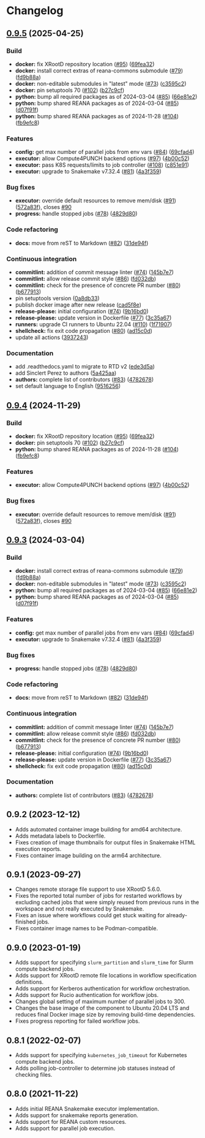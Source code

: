 # Changelog

## [0.9.5](https://github.com/tiborsimko/reana-workflow-engine-snakemake/compare/v0.9.4...0.9.5) (2025-04-25)


### Build

* **docker:** fix XRootD repository location ([#95](https://github.com/tiborsimko/reana-workflow-engine-snakemake/issues/95)) ([69fea32](https://github.com/tiborsimko/reana-workflow-engine-snakemake/commit/69fea329dd9bf91ff9eb1de9ac741262512a872a))
* **docker:** install correct extras of reana-commons submodule ([#79](https://github.com/tiborsimko/reana-workflow-engine-snakemake/issues/79)) ([fd9b88a](https://github.com/tiborsimko/reana-workflow-engine-snakemake/commit/fd9b88a857ba016343d956e42a49b6fbc906f068))
* **docker:** non-editable submodules in "latest" mode ([#73](https://github.com/tiborsimko/reana-workflow-engine-snakemake/issues/73)) ([c3595c2](https://github.com/tiborsimko/reana-workflow-engine-snakemake/commit/c3595c297e90f74a9215fd76c6d6b5f69d640440))
* **docker:** pin setuptools 70 ([#102](https://github.com/tiborsimko/reana-workflow-engine-snakemake/issues/102)) ([b27c9cf](https://github.com/tiborsimko/reana-workflow-engine-snakemake/commit/b27c9cfa21603ecc1554931f23c945d3f9e256d6))
* **python:** bump all required packages as of 2024-03-04 ([#85](https://github.com/tiborsimko/reana-workflow-engine-snakemake/issues/85)) ([66e81e2](https://github.com/tiborsimko/reana-workflow-engine-snakemake/commit/66e81e2148ad4ba72099a90dbb556454df3cfc99))
* **python:** bump shared REANA packages as of 2024-03-04 ([#85](https://github.com/tiborsimko/reana-workflow-engine-snakemake/issues/85)) ([d07f91f](https://github.com/tiborsimko/reana-workflow-engine-snakemake/commit/d07f91f6f725050c681c66ec920727f26db3fdbf))
* **python:** bump shared REANA packages as of 2024-11-28 ([#104](https://github.com/tiborsimko/reana-workflow-engine-snakemake/issues/104)) ([fb9efc8](https://github.com/tiborsimko/reana-workflow-engine-snakemake/commit/fb9efc8267c24ce65e8d188a5171d8abd5531cd7))


### Features

* **config:** get max number of parallel jobs from env vars ([#84](https://github.com/tiborsimko/reana-workflow-engine-snakemake/issues/84)) ([69cfad4](https://github.com/tiborsimko/reana-workflow-engine-snakemake/commit/69cfad460b240e5dbafea42137d891d6fea607a5))
* **executor:** allow Compute4PUNCH backend options ([#97](https://github.com/tiborsimko/reana-workflow-engine-snakemake/issues/97)) ([4b00c52](https://github.com/tiborsimko/reana-workflow-engine-snakemake/commit/4b00c523eb8750f49262471a43c9deefad1021d3))
* **executor:** pass K8S requests/limits to job controller ([#108](https://github.com/tiborsimko/reana-workflow-engine-snakemake/issues/108)) ([c851e91](https://github.com/tiborsimko/reana-workflow-engine-snakemake/commit/c851e916ce6a6e2cbf2c74fb49987e345e8b4cb7))
* **executor:** upgrade to Snakemake v7.32.4 ([#81](https://github.com/tiborsimko/reana-workflow-engine-snakemake/issues/81)) ([4a3f359](https://github.com/tiborsimko/reana-workflow-engine-snakemake/commit/4a3f3592c8dd3f323e81850f5bdfae45ea893825))


### Bug fixes

* **executor:** override default resources to remove mem/disk ([#91](https://github.com/tiborsimko/reana-workflow-engine-snakemake/issues/91)) ([572a83f](https://github.com/tiborsimko/reana-workflow-engine-snakemake/commit/572a83f5190c7cae95a4607b792f4b6e0c39262c)), closes [#90](https://github.com/tiborsimko/reana-workflow-engine-snakemake/issues/90)
* **progress:** handle stopped jobs ([#78](https://github.com/tiborsimko/reana-workflow-engine-snakemake/issues/78)) ([4829d80](https://github.com/tiborsimko/reana-workflow-engine-snakemake/commit/4829d80a5e03ab5788fb6646bd792a7345abe14a))


### Code refactoring

* **docs:** move from reST to Markdown ([#82](https://github.com/tiborsimko/reana-workflow-engine-snakemake/issues/82)) ([31de94f](https://github.com/tiborsimko/reana-workflow-engine-snakemake/commit/31de94f79b1955328961d506ce9d8d4efbe7227f))


### Continuous integration

* **commitlint:** addition of commit message linter ([#74](https://github.com/tiborsimko/reana-workflow-engine-snakemake/issues/74)) ([145b7e7](https://github.com/tiborsimko/reana-workflow-engine-snakemake/commit/145b7e716a784c340e2ecdca5619b3ed97325b1b))
* **commitlint:** allow release commit style ([#86](https://github.com/tiborsimko/reana-workflow-engine-snakemake/issues/86)) ([fd032db](https://github.com/tiborsimko/reana-workflow-engine-snakemake/commit/fd032db1605ac1a295a0eac5c32799707d78cd6b))
* **commitlint:** check for the presence of concrete PR number ([#80](https://github.com/tiborsimko/reana-workflow-engine-snakemake/issues/80)) ([b677913](https://github.com/tiborsimko/reana-workflow-engine-snakemake/commit/b677913aef2df090103d461bc71dc2cde42b4212))
* pin setuptools version ([0a8db33](https://github.com/tiborsimko/reana-workflow-engine-snakemake/commit/0a8db33f0ff7bf92d7fff48b0fd085fd615d903c))
* publish docker image after new release ([cad5f8e](https://github.com/tiborsimko/reana-workflow-engine-snakemake/commit/cad5f8e25129ec3dc02d51ee42e0fa0250270e83))
* **release-please:** initial configuration ([#74](https://github.com/tiborsimko/reana-workflow-engine-snakemake/issues/74)) ([9b16bd0](https://github.com/tiborsimko/reana-workflow-engine-snakemake/commit/9b16bd052903be4a8c567b2e71f7b56a601982b4))
* **release-please:** update version in Dockerfile ([#77](https://github.com/tiborsimko/reana-workflow-engine-snakemake/issues/77)) ([3c35a67](https://github.com/tiborsimko/reana-workflow-engine-snakemake/commit/3c35a67db7c181e23f28fda6152f40c8251f9b74))
* **runners:** upgrade CI runners to Ubuntu 22.04 ([#110](https://github.com/tiborsimko/reana-workflow-engine-snakemake/issues/110)) ([1f71907](https://github.com/tiborsimko/reana-workflow-engine-snakemake/commit/1f71907cfa20dd67fec6c5c094e58727bea6806e))
* **shellcheck:** fix exit code propagation ([#80](https://github.com/tiborsimko/reana-workflow-engine-snakemake/issues/80)) ([ad15c0d](https://github.com/tiborsimko/reana-workflow-engine-snakemake/commit/ad15c0d0e2020fd874a9eed5c4b36e320129b9eb))
* update all actions ([3937243](https://github.com/tiborsimko/reana-workflow-engine-snakemake/commit/39372430e440600851a770977dcb7656489c3eb9))


### Documentation

* add .readthedocs.yaml to migrate to RTD v2 ([ede3d5a](https://github.com/tiborsimko/reana-workflow-engine-snakemake/commit/ede3d5ae2d1bff2a9ae5d2aabe086d8e4687e8c7))
* add Sinclert Perez to authors ([5a425aa](https://github.com/tiborsimko/reana-workflow-engine-snakemake/commit/5a425aab61891e425d8e8018e2bcd78a10bffc3f))
* **authors:** complete list of contributors ([#83](https://github.com/tiborsimko/reana-workflow-engine-snakemake/issues/83)) ([4782678](https://github.com/tiborsimko/reana-workflow-engine-snakemake/commit/478267864a20da6ab4d7f99be5592fcf19a20ca1))
* set default language to English ([9516256](https://github.com/tiborsimko/reana-workflow-engine-snakemake/commit/9516256801335774995b99d9ae04d6bba73a8f35))

## [0.9.4](https://github.com/reanahub/reana-workflow-engine-snakemake/compare/0.9.3...0.9.4) (2024-11-29)


### Build

* **docker:** fix XRootD repository location ([#95](https://github.com/reanahub/reana-workflow-engine-snakemake/issues/95)) ([69fea32](https://github.com/reanahub/reana-workflow-engine-snakemake/commit/69fea329dd9bf91ff9eb1de9ac741262512a872a))
* **docker:** pin setuptools 70 ([#102](https://github.com/reanahub/reana-workflow-engine-snakemake/issues/102)) ([b27c9cf](https://github.com/reanahub/reana-workflow-engine-snakemake/commit/b27c9cfa21603ecc1554931f23c945d3f9e256d6))
* **python:** bump shared REANA packages as of 2024-11-28 ([#104](https://github.com/reanahub/reana-workflow-engine-snakemake/issues/104)) ([fb9efc8](https://github.com/reanahub/reana-workflow-engine-snakemake/commit/fb9efc8267c24ce65e8d188a5171d8abd5531cd7))


### Features

* **executor:** allow Compute4PUNCH backend options ([#97](https://github.com/reanahub/reana-workflow-engine-snakemake/issues/97)) ([4b00c52](https://github.com/reanahub/reana-workflow-engine-snakemake/commit/4b00c523eb8750f49262471a43c9deefad1021d3))


### Bug fixes

* **executor:** override default resources to remove mem/disk ([#91](https://github.com/reanahub/reana-workflow-engine-snakemake/issues/91)) ([572a83f](https://github.com/reanahub/reana-workflow-engine-snakemake/commit/572a83f5190c7cae95a4607b792f4b6e0c39262c)), closes [#90](https://github.com/reanahub/reana-workflow-engine-snakemake/issues/90)

## [0.9.3](https://github.com/reanahub/reana-workflow-engine-snakemake/compare/0.9.2...0.9.3) (2024-03-04)


### Build

* **docker:** install correct extras of reana-commons submodule ([#79](https://github.com/reanahub/reana-workflow-engine-snakemake/issues/79)) ([fd9b88a](https://github.com/reanahub/reana-workflow-engine-snakemake/commit/fd9b88a857ba016343d956e42a49b6fbc906f068))
* **docker:** non-editable submodules in "latest" mode ([#73](https://github.com/reanahub/reana-workflow-engine-snakemake/issues/73)) ([c3595c2](https://github.com/reanahub/reana-workflow-engine-snakemake/commit/c3595c297e90f74a9215fd76c6d6b5f69d640440))
* **python:** bump all required packages as of 2024-03-04 ([#85](https://github.com/reanahub/reana-workflow-engine-snakemake/issues/85)) ([66e81e2](https://github.com/reanahub/reana-workflow-engine-snakemake/commit/66e81e2148ad4ba72099a90dbb556454df3cfc99))
* **python:** bump shared REANA packages as of 2024-03-04 ([#85](https://github.com/reanahub/reana-workflow-engine-snakemake/issues/85)) ([d07f91f](https://github.com/reanahub/reana-workflow-engine-snakemake/commit/d07f91f6f725050c681c66ec920727f26db3fdbf))


### Features

* **config:** get max number of parallel jobs from env vars ([#84](https://github.com/reanahub/reana-workflow-engine-snakemake/issues/84)) ([69cfad4](https://github.com/reanahub/reana-workflow-engine-snakemake/commit/69cfad460b240e5dbafea42137d891d6fea607a5))
* **executor:** upgrade to Snakemake v7.32.4 ([#81](https://github.com/reanahub/reana-workflow-engine-snakemake/issues/81)) ([4a3f359](https://github.com/reanahub/reana-workflow-engine-snakemake/commit/4a3f3592c8dd3f323e81850f5bdfae45ea893825))


### Bug fixes

* **progress:** handle stopped jobs ([#78](https://github.com/reanahub/reana-workflow-engine-snakemake/issues/78)) ([4829d80](https://github.com/reanahub/reana-workflow-engine-snakemake/commit/4829d80a5e03ab5788fb6646bd792a7345abe14a))


### Code refactoring

* **docs:** move from reST to Markdown ([#82](https://github.com/reanahub/reana-workflow-engine-snakemake/issues/82)) ([31de94f](https://github.com/reanahub/reana-workflow-engine-snakemake/commit/31de94f79b1955328961d506ce9d8d4efbe7227f))


### Continuous integration

* **commitlint:** addition of commit message linter ([#74](https://github.com/reanahub/reana-workflow-engine-snakemake/issues/74)) ([145b7e7](https://github.com/reanahub/reana-workflow-engine-snakemake/commit/145b7e716a784c340e2ecdca5619b3ed97325b1b))
* **commitlint:** allow release commit style ([#86](https://github.com/reanahub/reana-workflow-engine-snakemake/issues/86)) ([fd032db](https://github.com/reanahub/reana-workflow-engine-snakemake/commit/fd032db1605ac1a295a0eac5c32799707d78cd6b))
* **commitlint:** check for the presence of concrete PR number ([#80](https://github.com/reanahub/reana-workflow-engine-snakemake/issues/80)) ([b677913](https://github.com/reanahub/reana-workflow-engine-snakemake/commit/b677913aef2df090103d461bc71dc2cde42b4212))
* **release-please:** initial configuration ([#74](https://github.com/reanahub/reana-workflow-engine-snakemake/issues/74)) ([9b16bd0](https://github.com/reanahub/reana-workflow-engine-snakemake/commit/9b16bd052903be4a8c567b2e71f7b56a601982b4))
* **release-please:** update version in Dockerfile ([#77](https://github.com/reanahub/reana-workflow-engine-snakemake/issues/77)) ([3c35a67](https://github.com/reanahub/reana-workflow-engine-snakemake/commit/3c35a67db7c181e23f28fda6152f40c8251f9b74))
* **shellcheck:** fix exit code propagation ([#80](https://github.com/reanahub/reana-workflow-engine-snakemake/issues/80)) ([ad15c0d](https://github.com/reanahub/reana-workflow-engine-snakemake/commit/ad15c0d0e2020fd874a9eed5c4b36e320129b9eb))


### Documentation

* **authors:** complete list of contributors ([#83](https://github.com/reanahub/reana-workflow-engine-snakemake/issues/83)) ([4782678](https://github.com/reanahub/reana-workflow-engine-snakemake/commit/478267864a20da6ab4d7f99be5592fcf19a20ca1))

## 0.9.2 (2023-12-12)

- Adds automated container image building for amd64 architecture.
- Adds metadata labels to Dockerfile.
- Fixes creation of image thumbnails for output files in Snakemake HTML execution reports.
- Fixes container image building on the arm64 architecture.

## 0.9.1 (2023-09-27)

- Changes remote storage file support to use XRootD 5.6.0.
- Fixes the reported total number of jobs for restarted workflows by excluding cached jobs that were simply reused from previous runs in the workspace and not really executed by Snakemake.
- Fixes an issue where workflows could get stuck waiting for already-finished jobs.
- Fixes container image names to be Podman-compatible.

## 0.9.0 (2023-01-19)

- Adds support for specifying `slurm_partition` and `slurm_time` for Slurm compute backend jobs.
- Adds support for XRootD remote file locations in workflow specification definitions.
- Adds support for Kerberos authentication for workflow orchestration.
- Adds support for Rucio authentication for workflow jobs.
- Changes global setting of maximum number of parallel jobs to 300.
- Changes the base image of the component to Ubuntu 20.04 LTS and reduces final Docker image size by removing build-time dependencies.
- Fixes progress reporting for failed workflow jobs.

## 0.8.1 (2022-02-07)

- Adds support for specifying `kubernetes_job_timeout` for Kubernetes compute backend jobs.
- Adds polling job-controller to determine job statuses instead of checking files.

## 0.8.0 (2021-11-22)

- Adds initial REANA Snakemake executor implementation.
- Adds support for snakemake reports generation.
- Adds support for REANA custom resources.
- Adds support for parallel job execution.
